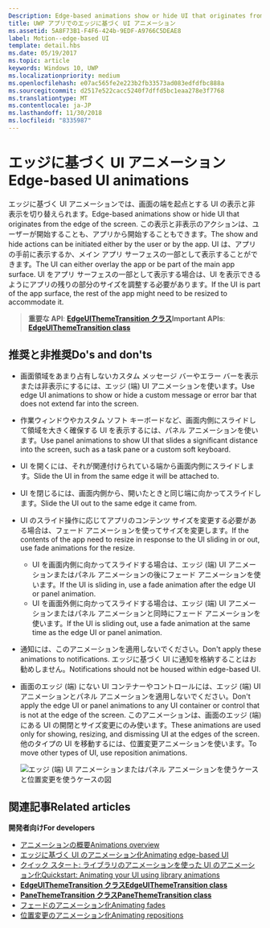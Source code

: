 ```yaml
---
Description: Edge-based animations show or hide UI that originates from the edge of the screen.
title: UWP アプリでのエッジに基づく UI アニメーション
ms.assetid: 5A8F73B1-F4F6-424b-9EDF-A9766C5DEAE8
label: Motion--edge-based UI
template: detail.hbs
ms.date: 05/19/2017
ms.topic: article
keywords: Windows 10, UWP
ms.localizationpriority: medium
ms.openlocfilehash: e07ac565fe2e223b2fb33573ad083edfdfbc888a
ms.sourcegitcommit: d2517e522cacc5240f7dffd5bc1eaa278e3f7768
ms.translationtype: MT
ms.contentlocale: ja-JP
ms.lasthandoff: 11/30/2018
ms.locfileid: "8335987"
---
```

# <a name="edge-based-ui-animations"></a><span data-ttu-id="30125-103">エッジに基づく UI アニメーション</span><span class="sxs-lookup"><span data-stu-id="30125-103">Edge-based UI animations</span></span>





<span data-ttu-id="30125-104">エッジに基づく UI アニメーションでは、画面の端を起点とする UI の表示と非表示を切り替えられます。</span><span class="sxs-lookup"><span data-stu-id="30125-104">Edge-based animations show or hide UI that originates from the edge of the screen.</span></span> <span data-ttu-id="30125-105">この表示と非表示のアクションは、ユーザーが開始することも、アプリから開始することもできます。</span><span class="sxs-lookup"><span data-stu-id="30125-105">The show and hide actions can be initiated either by the user or by the app.</span></span> <span data-ttu-id="30125-106">UI は、アプリの手前に表示するか、メイン アプリ サーフェスの一部として表示することができます。</span><span class="sxs-lookup"><span data-stu-id="30125-106">The UI can either overlay the app or be part of the main app surface.</span></span> <span data-ttu-id="30125-107">UI をアプリ サーフェスの一部として表示する場合は、UI を表示できるようにアプリの残りの部分のサイズを調整する必要があります。</span><span class="sxs-lookup"><span data-stu-id="30125-107">If the UI is part of the app surface, the rest of the app might need to be resized to accommodate it.</span></span>

> <span data-ttu-id="30125-108">**重要な API**: [**EdgeUIThemeTransition クラス**](https://msdn.microsoft.com/library/windows/apps/hh702324)</span><span class="sxs-lookup"><span data-stu-id="30125-108">**Important APIs**: [**EdgeUIThemeTransition class**](https://msdn.microsoft.com/library/windows/apps/hh702324)</span></span>


## <a name="dos-and-donts"></a><span data-ttu-id="30125-109">推奨と非推奨</span><span class="sxs-lookup"><span data-stu-id="30125-109">Do's and don'ts</span></span>


-   <span data-ttu-id="30125-110">画面領域をあまり占有しないカスタム メッセージ バーやエラー バーを表示または非表示にするには、エッジ (端) UI アニメーションを使います。</span><span class="sxs-lookup"><span data-stu-id="30125-110">Use edge UI animations to show or hide a custom message or error bar that does not extend far into the screen.</span></span>
-   <span data-ttu-id="30125-111">作業ウィンドウやカスタム ソフト キーボードなど、画面内側にスライドして領域を大きく確保する UI を表示するには、パネル アニメーションを使います。</span><span class="sxs-lookup"><span data-stu-id="30125-111">Use panel animations to show UI that slides a significant distance into the screen, such as a task pane or a custom soft keyboard.</span></span>
-   <span data-ttu-id="30125-112">UI を開くには、それが関連付けられている端から画面内側にスライドします。</span><span class="sxs-lookup"><span data-stu-id="30125-112">Slide the UI in from the same edge it will be attached to.</span></span>
-   <span data-ttu-id="30125-113">UI を閉じるには、画面内側から、開いたときと同じ端に向かってスライドします。</span><span class="sxs-lookup"><span data-stu-id="30125-113">Slide the UI out to the same edge it came from.</span></span>
-   <span data-ttu-id="30125-114">UI のスライド操作に応じてアプリのコンテンツ サイズを変更する必要がある場合は、フェード アニメーションを使ってサイズを変更します。</span><span class="sxs-lookup"><span data-stu-id="30125-114">If the contents of the app need to resize in response to the UI sliding in or out, use fade animations for the resize.</span></span>
    -   <span data-ttu-id="30125-115">UI を画面内側に向かってスライドする場合は、エッジ (端) UI アニメーションまたはパネル アニメーションの後にフェード アニメーションを使います。</span><span class="sxs-lookup"><span data-stu-id="30125-115">If the UI is sliding in, use a fade animation after the edge UI or panel animation.</span></span>
    -   <span data-ttu-id="30125-116">UI を画面外側に向かってスライドする場合は、エッジ (端) UI アニメーションまたはパネル アニメーションと同時にフェード アニメーションを使います。</span><span class="sxs-lookup"><span data-stu-id="30125-116">If the UI is sliding out, use a fade animation at the same time as the edge UI or panel animation.</span></span>
-   <span data-ttu-id="30125-117">通知には、このアニメーションを適用しないでください。</span><span class="sxs-lookup"><span data-stu-id="30125-117">Don't apply these animations to notifications.</span></span> <span data-ttu-id="30125-118">エッジに基づく UI に通知を格納することはお勧めしません。</span><span class="sxs-lookup"><span data-stu-id="30125-118">Notifications should not be housed within edge-based UI.</span></span>
-   <span data-ttu-id="30125-119">画面のエッジ (端) にない UI コンテナーやコントロールには、エッジ (端) UI アニメーションとパネル アニメーションを適用しないでください。</span><span class="sxs-lookup"><span data-stu-id="30125-119">Don't apply the edge UI or panel animations to any UI container or control that is not at the edge of the screen.</span></span> <span data-ttu-id="30125-120">このアニメーションは、画面のエッジ (端) にある UI の開閉とサイズ変更にのみ使います。</span><span class="sxs-lookup"><span data-stu-id="30125-120">These animations are used only for showing, resizing, and dismissing UI at the edges of the screen.</span></span> <span data-ttu-id="30125-121">他のタイプの UI を移動するには、位置変更アニメーションを使います。</span><span class="sxs-lookup"><span data-stu-id="30125-121">To move other types of UI, use reposition animations.</span></span>

    ![エッジ (端) UI アニメーションまたはパネル アニメーションを使うケースと位置変更を使うケースの図](images/edgevsreposition.png)

## <a name="related-articles"></a><span data-ttu-id="30125-123">関連記事</span><span class="sxs-lookup"><span data-stu-id="30125-123">Related articles</span></span>


**<span data-ttu-id="30125-124">開発者向け</span><span class="sxs-lookup"><span data-stu-id="30125-124">For developers</span></span>**
* [<span data-ttu-id="30125-125">アニメーションの概要</span><span class="sxs-lookup"><span data-stu-id="30125-125">Animations overview</span></span>](https://msdn.microsoft.com/library/windows/apps/mt187350)
* [<span data-ttu-id="30125-126">エッジに基づく UI のアニメーション化</span><span class="sxs-lookup"><span data-stu-id="30125-126">Animating edge-based UI</span></span>](https://msdn.microsoft.com/library/windows/apps/xaml/jj649428)
* [<span data-ttu-id="30125-127">クイック スタート: ライブラリのアニメーションを使った UI のアニメーション化</span><span class="sxs-lookup"><span data-stu-id="30125-127">Quickstart: Animating your UI using library animations</span></span>](https://msdn.microsoft.com/library/windows/apps/xaml/hh452703)
* [**<span data-ttu-id="30125-128">EdgeUIThemeTransition クラス</span><span class="sxs-lookup"><span data-stu-id="30125-128">EdgeUIThemeTransition class</span></span>**](https://msdn.microsoft.com/library/windows/apps/hh702324)
* [**<span data-ttu-id="30125-129">PaneThemeTransition クラス</span><span class="sxs-lookup"><span data-stu-id="30125-129">PaneThemeTransition class</span></span>**](https://msdn.microsoft.com/library/windows/apps/hh969160)
* [<span data-ttu-id="30125-130">フェードのアニメーション化</span><span class="sxs-lookup"><span data-stu-id="30125-130">Animating fades</span></span>](https://msdn.microsoft.com/library/windows/apps/xaml/jj649429)
* [<span data-ttu-id="30125-131">位置変更のアニメーション化</span><span class="sxs-lookup"><span data-stu-id="30125-131">Animating repositions</span></span>](https://msdn.microsoft.com/library/windows/apps/xaml/jj649434)

 

 




